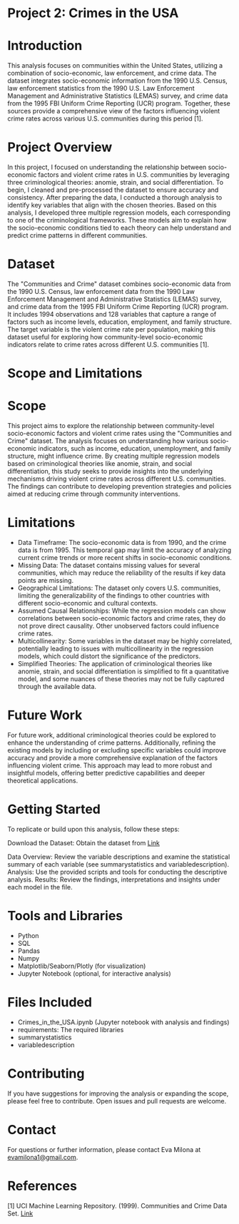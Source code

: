
# Project 2: Crimes in the USA

# Introduction

This analysis focuses on communities within the United States, utilizing a combination of socio-economic, law enforcement, and crime data. The dataset integrates socio-economic information from the 1990 U.S. Census, law enforcement statistics from the 1990 U.S. Law Enforcement Management and Administrative Statistics (LEMAS) survey, and crime data from the 1995 FBI Uniform Crime Reporting (UCR) program. Together, these sources provide a comprehensive view of the factors influencing violent crime rates across various U.S. communities during this period [1].

# Project Overview

In this project, I focused on understanding the relationship between socio-economic factors and violent crime rates in U.S. communities by leveraging three criminological theories: anomie, strain, and social differentiation. To begin, I cleaned and pre-processed the dataset to ensure accuracy and consistency. After preparing the data, I conducted a thorough analysis to identify key variables that align with the chosen theories. Based on this analysis, I developed three multiple regression models, each corresponding to one of the criminological frameworks. These models aim to explain how the socio-economic conditions tied to each theory can help understand and predict crime patterns in different communities.

# Dataset

The "Communities and Crime" dataset combines socio-economic data from the 1990 U.S. Census, law enforcement data from the 1990 Law Enforcement Management and Administrative Statistics (LEMAS) survey, and crime data from the 1995 FBI Uniform Crime Reporting (UCR) program. It includes 1994 observations and 128 variables that capture a range of factors such as income levels, education, employment, and family structure. The target variable is the violent crime rate per population, making this dataset useful for exploring how community-level socio-economic indicators relate to crime rates across different U.S. communities [1].


# Scope and Limitations

# Scope

This project aims to explore the relationship between community-level socio-economic factors and violent crime rates using the "Communities and Crime" dataset. The analysis focuses on understanding how various socio-economic indicators, such as income, education, unemployment, and family structure, might influence crime. By creating multiple regression models based on criminological theories like anomie, strain, and social differentiation, this study seeks to provide insights into the underlying mechanisms driving violent crime rates across different U.S. communities. The findings can contribute to developing prevention strategies and policies aimed at reducing crime through community interventions.

# Limitations

* Data Timeframe: The socio-economic data is from 1990, and the crime data is from 1995. This temporal gap may limit the accuracy of analyzing current crime trends or more recent shifts in socio-economic conditions.
* Missing Data: The dataset contains missing values for several communities, which may reduce the reliability of the results if key data points are missing.
* Geographical Limitations: The dataset only covers U.S. communities, limiting the generalizability of the findings to other countries with different socio-economic and cultural contexts.
* Assumed Causal Relationships: While the regression models can show correlations between socio-economic factors and crime rates, they do not prove direct causality. Other unobserved factors could influence crime rates.
* Multicollinearity: Some variables in the dataset may be highly correlated, potentially leading to issues with multicollinearity in the regression models, which could distort the significance of the predictors.
* Simplified Theories: The application of criminological theories like anomie, strain, and social differentiation is simplified to fit a quantitative model, and some nuances of these theories may not be fully captured through the available data.


# Future Work 

For future work, additional criminological theories could be explored to enhance the understanding of crime patterns. Additionally, refining the existing models by including or excluding specific variables could improve accuracy and provide a more comprehensive explanation of the factors influencing violent crime. This approach may lead to more robust and insightful models, offering better predictive capabilities and deeper theoretical applications.

# Getting Started

To replicate or build upon this analysis, follow these steps:

Download the Dataset: Obtain the dataset from [Link](https://archive.ics.uci.edu/dataset/183/communities+and+crime)

Data Overview: Review the variable descriptions and examine the statistical summary of each variable (see summarystatistics and variabledescription). Analysis: Use the provided scripts and tools for conducting the descriptive analysis. Results: Review the findings, interpretations and insights under each model in the file. 

# Tools and Libraries

* Python
* SQL
* Pandas
* Numpy
* Matplotlib/Seaborn/Plotly (for visualization)
* Jupyter Notebook (optional, for interactive analysis)

# Files Included
* Crimes_in_the_USA.ipynb (Jupyter notebook with analysis and findings)
* requirements: The required libraries
* summarystatistics
* variabledescription

# Contributing
If you have suggestions for improving the analysis or expanding the scope, please feel free to contribute. Open issues and pull requests are welcome.

# Contact
For questions or further information, please contact Eva Milona at evamilona1@gmail.com.

# References

[1] UCI Machine Learning Repository. (1999). Communities and Crime Data Set. [Link](https://archive.ics.uci.edu/dataset/183/communities+and+crime)
